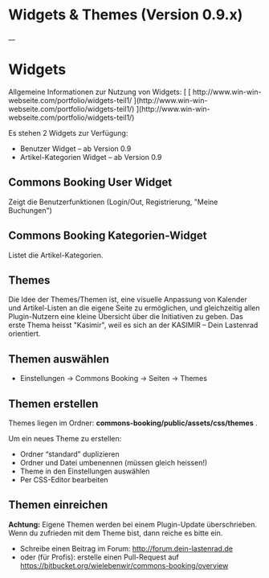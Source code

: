 #  Widgets & Themes (Version 0.9.x)

__

#  **Widgets**

Allgemeine Informationen zur Nutzung von Widgets: [ [ http://www.win-win-
webseite.com/portfolio/widgets-teil1/ ](http://www.win-win-
webseite.com/portfolio/widgets-teil1/) ](http://www.win-win-
webseite.com/portfolio/widgets-teil1/)

Es stehen 2 Widgets zur Verfügung:

  * Benutzer Widget – ab Version 0.9 
  * Artikel-Kategorien Widget – ab Version 0.9 

##  **Commons Booking User Widget**

Zeigt die Benutzerfunktionen (Login/Out, Registrierung, "Meine Buchungen")

##  **Commons Booking Kategorien-Widget**

Listet die Artikel-Kategorien.

##  **Themes**

Die Idee der Themes/Themen ist, eine visuelle Anpassung von Kalender und
Artikel-Listen an die eigene Seite zu ermöglichen, und gleichzeitig allen
Plugin-Nutzern eine kleine Übersicht über die Initiativen zu geben. Das erste
Thema heisst "Kasimir", weil es sich an der KASIMIR – Dein Lastenrad
orientiert.

##  **Themen auswählen**

  * Einstellungen -> Commons Booking -> Seiten -> Themes 

##  **Themen erstellen**

Themes liegen im Ordner: **commons-booking/public/assets/css/themes** .

Um ein neues Theme zu erstellen:

  * Ordner “standard” duplizieren 
  * Ordner und Datei umbenennen (müssen gleich heissen!) 
  * Theme in den Einstellungen auswählen 
  * Per CSS-Editor bearbeiten 

##  **Themen einreichen**

**Achtung:** Eigene Themen werden bei einem Plugin-Update überschrieben. Wenn
du zufrieden mit dem Theme bist, dann reiche es bitte ein.

  * Schreibe einen Beitrag im Forum: [ http://forum.dein-lastenrad.de ](http://forum.dein-lastenrad.de)
  * oder (für Profis): erstelle einen Pull-Request auf [ https://bitbucket.org/wielebenwir/commons-booking/overview ](https://bitbucket.org/wielebenwir/commons-booking/overview)

